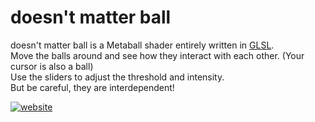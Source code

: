 # doesn't matter ball

doesn't matter ball is a Metaball shader entirely written in [GLSL](https://www.khronos.org/opengl/wiki/Core_Language_(GLSL)).\
Move the balls around and see how they interact with each other.
(Your cursor is also a ball)\
Use the sliders to adjust the threshold and intensity.\
But be careful, they are interdependent!

[![website](https://cdn.jsdelivr.net/npm/@intergrav/devins-badges@3/assets/cozy/documentation/website_vector.svg)](https://realrobotix.github.io/doesn-t-matter-ball/)
